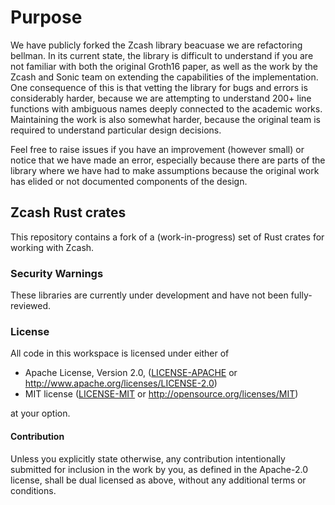 # Purpose
We have publicly forked the Zcash library beacuase we are refactoring bellman. In its current state, the library is difficult to understand if you are not familiar with both the original Groth16 paper, as well as the work by the Zcash and Sonic team on extending the capabilities of the implementation. One consequence of this is that vetting the library for bugs and errors is considerably harder, because we are attempting to understand 200+ line functions with ambiguous names deeply connected to the academic works. Maintaining the work is also somewhat harder, because the original team is required to understand particular design decisions.

Feel free to raise issues if you have an improvement (however small) or notice that we have made an error, especially because there are parts of the library where we have had to make assumptions because the original work has elided or not documented components of the design.

## Zcash Rust crates

This repository contains a fork of a (work-in-progress) set of Rust crates for
working with Zcash.

### Security Warnings

These libraries are currently under development and have not been fully-reviewed. 

### License

All code in this workspace is licensed under either of

 * Apache License, Version 2.0, ([LICENSE-APACHE](LICENSE-APACHE) or http://www.apache.org/licenses/LICENSE-2.0)
 * MIT license ([LICENSE-MIT](LICENSE-MIT) or http://opensource.org/licenses/MIT)

at your option.

#### Contribution

Unless you explicitly state otherwise, any contribution intentionally
submitted for inclusion in the work by you, as defined in the Apache-2.0
license, shall be dual licensed as above, without any additional terms or
conditions.
